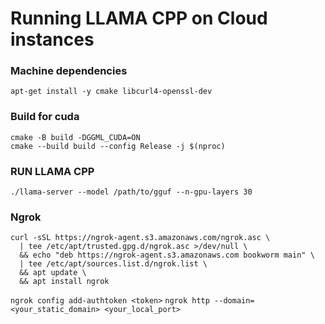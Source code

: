 # Running LLAMA CPP on Cloud instances

### Machine dependencies
`apt-get install -y cmake libcurl4-openssl-dev`

### Build for cuda
```
cmake -B build -DGGML_CUDA=ON
cmake --build build --config Release -j $(nproc)
```

### RUN LLAMA CPP
`./llama-server --model /path/to/gguf --n-gpu-layers 30`

### Ngrok
```
curl -sSL https://ngrok-agent.s3.amazonaws.com/ngrok.asc \
  | tee /etc/apt/trusted.gpg.d/ngrok.asc >/dev/null \
  && echo "deb https://ngrok-agent.s3.amazonaws.com bookworm main" \
  | tee /etc/apt/sources.list.d/ngrok.list \
  && apt update \
  && apt install ngrok
```

`ngrok config add-authtoken <token>`
`ngrok http --domain=<your_static_domain> <your_local_port>`

